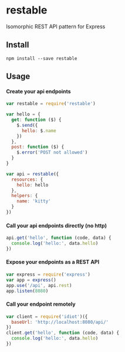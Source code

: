 # restable

Isomorphic REST API pattern for Express

## Install

```
npm install --save restable
```

## Usage

#### Create your api endpoints

```js
var restable = require('restable')

var hello = {
  get: function ($) {
    $.send({
      hello: $.name
    })
  },
  post: function ($) {
    $.error('POST not allowed')
  }
}

var api = restable({
  resources: {
    hello: hello
  },
  helpers: {
    name: 'kitty'
  }
})
```

#### Call your api endpoints directly (no http)

```js
api.get('hello', function (code, data) {
  console.log('hello:', data.hello)
})
```

#### Expose your endpoints as a REST API

```js
var express = require('express')
var app = express()
app.use('/api', api.rest)
app.listen(8080)
```

#### Call your endpoint remotely

```js
var client = require('idiot')({
  baseUrl: 'http://localhost:8080/api/'
})
client.get('hello', function (code, data) {
  console.log('hello:', data.hello)
})
```
